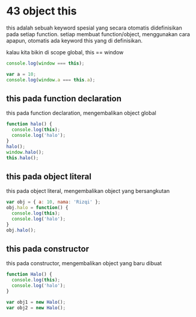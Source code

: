 # 43 object this

this adalah sebuah keyword spesial yang secara otomatis didefinisikan pada setiap function.
setiap membuat function/object, menggunakan cara apapun, otomatis ada keyword this yang di definisikan.

kalau kita bikin di scope global, this == window

```javascript
console.log(window === this);

var a = 10;
console.log(window.a === this.a);
```

## this pada function declaration

this pada function declaration, mengembalikan object global

```javascript
function halo() {
  console.log(this);
  console.log('halo');
}
halo();
window.halo();
this.halo();
```

## this pada object literal

this pada object literal, mengembalikan object yang bersangkutan

```javascript
var obj = { a: 10, nama: 'Rizqi' };
obj.halo = function() {
  console.log(this);
  console.log('halo');
}
obj.halo();
```

## this pada constructor

this pada constructor, mengembalikan object yang baru dibuat

```javascript
function Halo() {
  console.log(this);
  console.log('halo');
}

var obj1 = new Halo();
var obj2 = new Halo();
```
